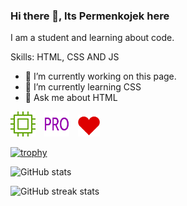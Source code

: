 ### Hi there 👋, Its Permenkojek here
I am a student and learning about code.

Skills: HTML, CSS AND JS

- 🔭 I’m currently working on this page. 
- 🌱 I’m currently learning CSS 
- 💬 Ask me about HTML 

<a href='https://docs.github.com/en/developers'><img src='https://raw.githubusercontent.com/acervenky/animated-github-badges/master/assets/devbadge.gif' width='40' height='40'></a> <a href='https://github.com/pricing'><img src='https://raw.githubusercontent.com/acervenky/animated-github-badges/master/assets/pro.gif' width='40' height='40'></a> <a href='https://docs.github.com/en/github/supporting-the-open-source-community-with-github-sponsors'><img src='https://raw.githubusercontent.com/acervenky/animated-github-badges/master/assets/sponsorbadge.gif' width='35' height='35'></a> 

[![trophy](https://github-profile-trophy.vercel.app/?username=permenkojek)](https://github.com/ryo-ma/github-profile-trophy)

![GitHub stats](https://github-readme-stats.vercel.app/api?username=permenkojek&show_icons=true)  

![GitHub streak stats](https://streak-stats.demolab.com/?user=permenkojek)  

